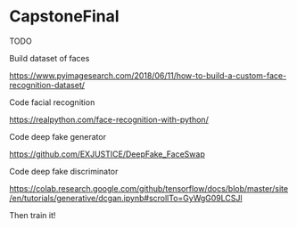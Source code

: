 # CapstoneFinal
TODO

Build dataset of faces

https://www.pyimagesearch.com/2018/06/11/how-to-build-a-custom-face-recognition-dataset/

Code facial recognition

https://realpython.com/face-recognition-with-python/

Code deep fake generator

https://github.com/EXJUSTICE/DeepFake_FaceSwap

Code deep fake discriminator

https://colab.research.google.com/github/tensorflow/docs/blob/master/site/en/tutorials/generative/dcgan.ipynb#scrollTo=GyWgG09LCSJl

Then train it!
